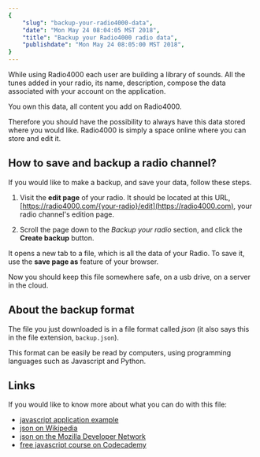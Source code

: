 ```yaml
---
{
	"slug": "backup-your-radio4000-data",
	"date": "Mon May 24 08:04:05 MST 2018",
	"title": "Backup your Radio4000 radio data",
	"publishdate": "Mon May 24 08:05:00 MST 2018",
}
---
```



While using Radio4000 each user are building a library of sounds. All
the tunes added in your radio, its name, description, compose the data
associated with your account on the application.

You own this data, all content you add on Radio4000.

Therefore you should have the possibility to always have this data
stored where you would like. Radio4000 is simply a space online where
you can store and edit it.

## How to save and backup a radio channel?

If you would like to make a backup, and save your data, follow these steps.

1. Visit the **edit page** of your radio. It should be located at this
URL,
[https://radio4000.com/{your-radio}/edit](https://radio4000.com), your
radio channel's edition page.

2. Scroll the page down to the *Backup your radio* section, and click
   the **Create backup** button.

It opens a new tab to a file, which is all the data of your Radio. To
save it, use the **save page as** feature of your browser.

Now you should keep this file somewhere safe, on a usb drive, on a
server in the cloud.


## About the backup format

The file you just downloaded is in a file format called *json* (it also
says this in the file extension, `backup.json`).

This format can be easily be read by computers, using programming
languages such as Javascript and Python.

## Links

If you would like to know more about what you can do with this file:

- [javascript application example](https://jsbin.com/kiyudepuyo/edit?html,output)
- [json on Wikipedia](https://en.wikipedia.org/wiki/JSON)
- [json on the Mozilla Developer
  Network](https://developer.mozilla.org/en-US/docs/Learn/JavaScript/Objects/JSON)
- [free javascript course on Codecademy](https://www.codecademy.com/learn/introduction-to-javascript)

